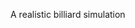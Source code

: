 A realistic billiard simulation

<!-- Check out the simulation @ https://imf2304236.github.io/billiard/ ! -->
